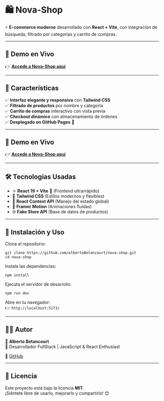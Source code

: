 # 🛍️ Nova-Shop
  
⚡ **E-commerce moderno** desarrollado con **React + Vite**, con integración de búsqueda, filtrado por categorías y carrito de compras.

---

## 🎥 **Demo en Vivo**
👉 **[Accede a Nova-Shop aquí](https://albertoBetancourt.github.io/nova-shop/)**  

---

## 🌟 Características

✅ **Interfaz elegante y responsiva** con **Tailwind CSS**  
✅ **Filtrado de productos** por nombre y categoría  
✅ **Carrito de compras** interactivo con vista previa  
✅ **Checkout dinámico** con almacenamiento de órdenes  
✅ **Desplegado en GitHub Pages** 🚀  

---

## 🎥 **Demo en Vivo**
👉 **[Accede a Nova-Shop aquí](https://albertoBetancourt.github.io/nova-shop/)**  

---

## 🛠️ **Tecnologías Usadas**
- ⚛️ **React 19 + Vite** 🚀 (Frontend ultrarrápido)
- 🎨 **Tailwind CSS** (Estilos modernos y flexibles)
- 🛒 **React Context API** (Manejo del estado global)
- 🔄 **Framer Motion** (Animaciones fluidas)
- 🌐 **Fake Store API** (Base de datos de productos)

---

## 🚀 **Instalación y Uso**

Clona el repositorio:

```
git clone https://github.com/albertoBetancourt/nova-shop.git
cd nova-shop
```

Instala las dependencias:

```
npm install
```

Ejecuta el servidor de desarrollo:

```
npm run dev
```

Abre en tu navegador:  
👉 `http://localhost:5173/`

---

## 👨‍💻 **Autor**
📌 **Alberto Betancourt**  
🚀 Desarrollador FullStack | JavaScript & React Enthusiast  
 
🐙 [GitHub](https://github.com/albertoBetancourt) 

---

## 📜 **Licencia**
Este proyecto está bajo la licencia **MIT**.  
¡Siéntete libre de usarlo, mejorarlo y compartirlo! 😊
